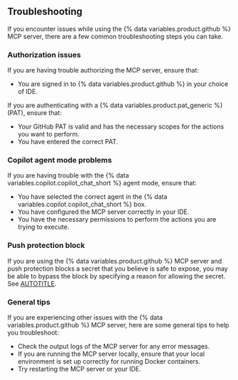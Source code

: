 ## Troubleshooting

If you encounter issues while using the {% data variables.product.github %} MCP server, there are a few common troubleshooting steps you can take.

### Authorization issues

If you are having trouble authorizing the MCP server, ensure that:

* You are signed in to {% data variables.product.github %} in your choice of IDE.

If you are authenticating with a {% data variables.product.pat_generic %} (PAT), ensure that:
* Your GitHub PAT is valid and has the necessary scopes for the actions you want to perform.
* You have entered the correct PAT.

### Copilot agent mode problems

If you are having trouble with the {% data variables.copilot.copilot_chat_short %} agent mode, ensure that:
* You have selected the correct agent in the {% data variables.copilot.copilot_chat_short %} box.
* You have configured the MCP server correctly in your IDE.
* You have the necessary permissions to perform the actions you are trying to execute.

### Push protection block

If you are using the {% data variables.product.github %} MCP server and push protection blocks a secret that you believe is safe to expose, you may be able to bypass the block by specifying a reason for allowing the secret. See [AUTOTITLE](/code-security/secret-scanning/working-with-secret-scanning-and-push-protection/working-with-push-protection-and-the-github-mcp-server#resolving-a-block).

### General tips

If you are experiencing other issues with the {% data variables.product.github %} MCP server, here are some general tips to help you troubleshoot:

* Check the output logs of the MCP server for any error messages.
* If you are running the MCP server locally, ensure that your local environment is set up correctly for running Docker containers.
* Try restarting the MCP server or your IDE.
